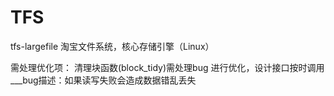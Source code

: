 # TFS
tfs-largefile     淘宝文件系统，核心存储引擎（Linux）

需处理优化项：
      清理块函数(block_tidy)需处理bug 进行优化，设计接口按时调用
          ___bug描述：如果读写失败会造成数据错乱丢失
